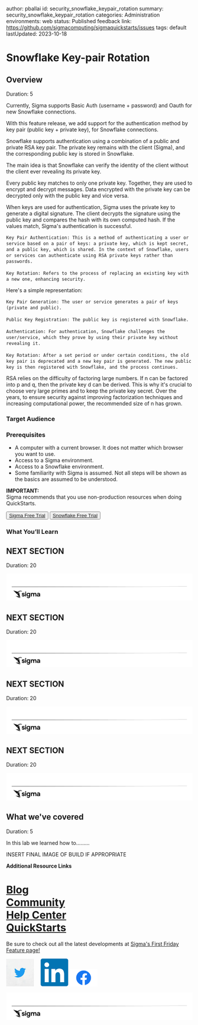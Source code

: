author: pballai
id: security_snowflake_keypair_rotation
summary: security_snowflake_keypair_rotation
categories: Administration
environments: web
status: Published
feedback link: https://github.com/sigmacomputing/sigmaquickstarts/issues
tags: default
lastUpdated: 2023-10-18


# Snowflake Key-pair Rotation

## Overview 
Duration: 5 

Currently, Sigma supports Basic Auth (username + password) and Oauth for new Snowflake connections. 

With this feature release, we add support for the authentication method by key pair (public key + private key), for Snowflake connections.

Snowflake supports authentication using a combination of a public and private RSA key pair. The private key remains with the client (Sigma), and the corresponding public key is stored in Snowflake. 

The main idea is that Snowflake can verify the identity of the client without the client ever revealing its private key.

Every public key matches to only one private key. Together, they are used to encrypt and decrypt messages. Data encrypted with the private key can be decrypted only with the public key and vice versa.

When keys are used for authentication, Sigma uses the private key to generate a digital signature. The client decrypts the signature using the public key and compares the hash with its own computed hash. If the values match, Sigma's authentication is successful.

    Key Pair Authentication: This is a method of authenticating a user or service based on a pair of keys: a private key, which is kept secret, and a public key, which is shared. In the context of Snowflake, users or services can authenticate using RSA private keys rather than passwords.

    Key Rotation: Refers to the process of replacing an existing key with a new one, enhancing security.

Here's a simple representation:

    Key Pair Generation: The user or service generates a pair of keys (private and public).

    Public Key Registration: The public key is registered with Snowflake.

    Authentication: For authentication, Snowflake challenges the user/service, which they prove by using their private key without revealing it.

    Key Rotation: After a set period or under certain conditions, the old key pair is deprecated and a new key pair is generated. The new public key is then registered with Snowflake, and the process continues.


RSA relies on the difficulty of factoring large numbers. If n can be factored into p and q, then the private key d can be derived. This is why it's crucial to choose very large primes and to keep the private key secret.
Over the years, to ensure security against improving factorization techniques and increasing computational power, the recommended size of n has grown.


 ### Target Audience


### Prerequisites

<ul>
  <li>A computer with a current browser. It does not matter which browser you want to use.</li>
  <li>Access to a Sigma environment.</li>
  <li>Access to a Snowflake environment.</li>
  <li>Some familiarity with Sigma is assumed. Not all steps will be shown as the basics are assumed to be understood.</li>
</ul>

<aside class="postive">
<strong>IMPORTANT:</strong><br> Sigma recommends that you use non-production resources when doing QuickStarts.
</aside>

<button>[Sigma Free Trial](https://www.sigmacomputing.com/free-trial/)</button> <button>[Snowflake Free Trial](https://signup.snowflake.com/)</button>
  
### What You’ll Learn

## **NEXT SECTION**
Duration: 20

![Footer](assets/sigma_footer.png)
<!-- END OF SECTION-->

## **NEXT SECTION**
Duration: 20

![Footer](assets/sigma_footer.png)
<!-- END OF SECTION-->

## **NEXT SECTION**
Duration: 20

![Footer](assets/sigma_footer.png)
<!-- END OF SECTION-->

## **NEXT SECTION**
Duration: 20

![Footer](assets/sigma_footer.png)
<!-- END OF SECTION-->

## What we've covered
Duration: 5

In this lab we learned how to.........

INSERT FINAL IMAGE OF BUILD IF APPROPRIATE

<!-- THE FOLLOWING ADDITIONAL RESOURCES IS REQUIRED AS IS FOR ALL QUICKSTARTS -->
**Additional Resource Links**

[Blog](https://www.sigmacomputing.com/blog/)<br>
[Community](https://community.sigmacomputing.com/)<br>
[Help Center](https://help.sigmacomputing.com/hc/en-us)<br>
[QuickStarts](https://quickstarts.sigmacomputing.com/)<br>
=======
Be sure to check out all the latest developments at [Sigma's First Friday Feature page!](https://quickstarts.sigmacomputing.com/firstfridayfeatures/)
<br>

[<img src="./assets/twitter.jpeg" width="75"/>](https://twitter.com/sigmacomputing)&emsp;
[<img src="./assets/linkedin.png" width="75"/>](https://www.linkedin.com/company/sigmacomputing)
[<img src="./assets/facebook.png" width="75"/>](https://www.facebook.com/sigmacomputing)

![Footer](assets/sigma_footer.png)
<!-- END OF WHAT WE COVERED -->
<!-- END OF QUICKSTART -->